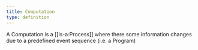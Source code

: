 ```yaml
---
title: Computation
type: definition
---
```


A Computation is a [[is-a:Process]] where there some information changes due to a predefined event sequence (i.e. a Program)